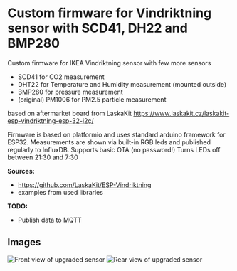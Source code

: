 # Custom firmware for Vindriktning sensor with SCD41, DH22 and BMP280

Custom firmware for IKEA Vindriktning sensor with few more sensors
- SCD41 for CO2 measurement
- DHT22 for Temperature and Humidity measurement (mounted outside)
- BMP280 for pressure measurement
- (original) PM1006 for PM2.5 particle measurement

based on aftermarket board from LaskaKit https://www.laskakit.cz/laskakit-esp-vindriktning-esp-32-i2c/ 

Firmware is based on platformio and uses standard arduino framework for ESP32. 
Measurements are shown via built-in RGB leds and published regularly to InfluxDB.
Supports basic OTA (no password!)
Turns LEDs off between 21:30 and 7:30

**Sources:** 
- https://github.com/LaskaKit/ESP-Vindriktning
- examples from used libraries

**TODO:**
- Publish data to MQTT

## Images

![Front view of upgraded sensor](https://github.com/35mmHunter/vindriktning/blob/master/img/front.jpg)
![Rear view of upgraded sensor](https://github.com/35mmHunter/vindriktning/blob/master/img/back.jpg)
